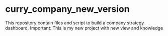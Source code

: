 # curry_company_new_version
This repository contain files and script to build a company strategy dashboard. Important: This is my new project with new view and knowledge
